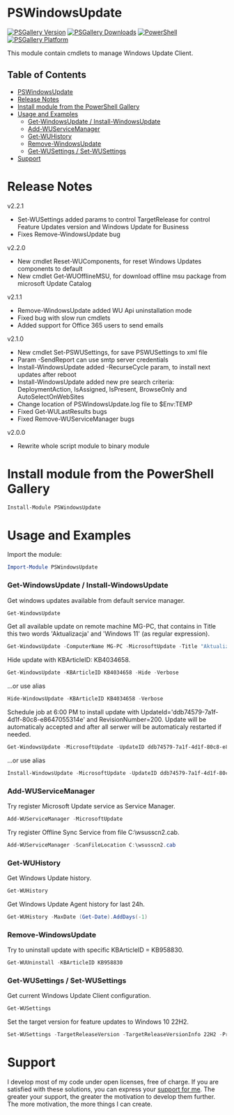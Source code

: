 # PSWindowsUpdate
[![PSGallery Version](https://img.shields.io/powershellgallery/v/PSWindowsUpdate.svg?style=flat&logo=powershell&label=PSGallery%20Version)](https://www.powershellgallery.com/packages/PSWindowsUpdate) [![PSGallery Downloads](https://img.shields.io/powershellgallery/dt/PSWindowsUpdate.svg?style=flat&logo=powershell&label=PSGallery%20Downloads)](https://www.powershellgallery.com/packages/PSWindowsUpdate) [![PowerShell](https://img.shields.io/badge/PowerShell-5.1-blue?style=flat&logo=powershell)](https://www.powershellgallery.com/packages/PSWindowsUpdate) [![PSGallery Platform](https://img.shields.io/powershellgallery/p/PSWindowsUpdate.svg?style=flat&logo=powershell&label=PSGallery%20Platform)](https://www.powershellgallery.com/packages/PSWindowsUpdate)

This module contain cmdlets to manage Windows Update Client.

## Table of Contents
- [PSWindowsUpdate](#PSWindowsUpdate)
- [Release Notes](#Release-Notes)
- [Install module from the PowerShell Gallery](#Install-module-from-the-PowerShell-Gallery)
- [Usage and Examples](#Usage-and-Examples)
  - [Get-WindowsUpdate / Install-WindowsUpdate](#Get-WindowsUpdate-/-Install-WindowsUpdate)
  - [Add-WUServiceManager](#Add-WUServiceManager)
  - [Get-WUHistory](#Get-WUHistory)
  - [Remove-WindowsUpdate](#Remove-WindowsUpdate)
  - [Get-WUSettings / Set-WUSettings](#-WUSettings-/-Set-WUSettings)
- [Support](#Support)

# Release Notes
v2.2.1  
- Set-WUSettings added params to control TargetRelease for control Feature Updates version and Windows Update for Business
- Fixes Remove-WindowsUpdate bug

v2.2.0  
- New cmdlet Reset-WUComponents, for reset Windows Updates components to default
- New cmdlet Get-WUOfflineMSU, for download offline msu package from microsoft Update Catalog

v2.1.1  
- Remove-WindowsUpdate added WU Api uninstallation mode
- Fixed bug with slow run cmdlets
- Added support for Office 365 users to send emails

v2.1.0  
- New cmdlet Set-PSWUSettings, for save PSWUSettings to xml file
- Param -SendReport can use smtp server credentials
- Install-WindowsUpdate added -RecurseCycle param, to install next updates after reboot
- Install-WindowsUpdate added new pre search criteria: DeploymentAction, IsAssigned, IsPresent, BrowseOnly and AutoSelectOnWebSites
- Change location of PSWindowsUpdate.log file to $Env:TEMP
- Fixed Get-WULastResults bugs
- Fixed Remove-WUServiceManager bugs

v2.0.0 
- Rewrite whole script module to binary module

# Install module from the PowerShell Gallery
```PowerShell
Install-Module PSWindowsUpdate
```

# Usage and Examples
Import the module:
```PowerShell
Import-Module PSWindowsUpdate
```
### Get-WindowsUpdate / Install-WindowsUpdate
Get windows updates available from default service manager.
```PowerShell
Get-WindowsUpdate
```

Get all available update on remote machine MG-PC, that contains in Title this two words 'Aktualizacja' and 'Windows 11' (as regular expression).
```PowerShell
Get-WindowsUpdate -ComputerName MG-PC -MicrosoftUpdate -Title "Aktualizacja.*Windows 11" -Verbose
```

Hide update with KBArticleID: KB4034658.
```PowerShell
Get-WindowsUpdate -KBArticleID KB4034658 -Hide -Verbose
```
...or use alias
```PowerShell
Hide-WindowsUpdate -KBArticleID KB4034658 -Verbose
```

Schedule job at 6:00 PM to install update with UpdateId='ddb74579-7a1f-4d1f-80c8-e8647055314e' and RevisionNumber=200. Update will be automaticaly accepted and after all serwer will be automaticaly restarted if needed.
```PowerShell
Get-WindowsUpdate -MicrosoftUpdate -UpdateID ddb74579-7a1f-4d1f-80c8-e8647055314e -RevisionNumber 200 -ScheduleJob (Get-Date -Hour 18 -Minute 0 -Second 0) -Install -AcceptAll -AutoReboot -Verbose
```
...or use alias
```PowerShell
Install-WindowsUpdate -MicrosoftUpdate -UpdateID ddb74579-7a1f-4d1f-80c8-e8647055314e -RevisionNumber 200 -ScheduleJob (Get-Date -Hour 18 -Minute 0 -Second 0) -AcceptAll -AutoReboot -Verbose
```

### Add-WUServiceManager
Try register Microsoft Update service as Service Manager.
```PowerShell
Add-WUServiceManager -MicrosoftUpdate
```

Try register Offline Sync Service from file C:\wsusscn2.cab.
```PowerShell
Add-WUServiceManager -ScanFileLocation C:\wsusscn2.cab
```

### Get-WUHistory
Get Windows Update history.
```PowerShell
Get-WUHistory
```

Get Windows Update Agent history for last 24h.
```PowerShell
Get-WUHistory -MaxDate (Get-Date).AddDays(-1)
```

### Remove-WindowsUpdate
Try to uninstall update with specific KBArticleID = KB958830.
```PowerShell
Get-WUUninstall -KBArticleID KB958830
```

### Get-WUSettings / Set-WUSettings
Get current Windows Update Client configuration.
```PowerShell
Get-WUSettings
```

Set the target version for feature updates to Windows 10 22H2.
```PowerShell
Set-WUSettings -TargetReleaseVersion -TargetReleaseVersionInfo 22H2 -ProductVersion "Windows 10"
```

# Support
I develop most of my code under open licenses, free of charge.
If you are satisfied with these solutions, you can express your [support for me](https://www.paypal.com/donate/?hosted_button_id=JTUBKNG3EMEXY).
The greater your support, the greater the motivation to develop them further. The more motivation, the more things I can create.
